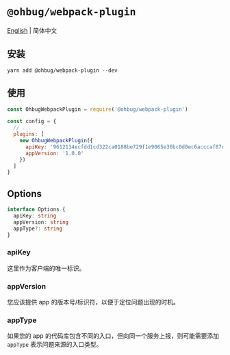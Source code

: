 # `@ohbug/webpack-plugin`

[English](./README.md) | 简体中文

## 安装

```
yarn add @ohbug/webpack-plugin --dev
```

## 使用

```javascript
const OhbugWebpackPlugin = require('@ohbug/webpack-plugin')

const config = {
  // ...
  plugins: [
    new OhbugWebpackPlugin({
      apiKey: '9612114ecfdd1cd322ca0188be729f1e9065e36bc0d0ec6acccaf87d21f57bc0',
      appVersion: '1.0.0'
    })
  ]
}
```

## Options

```typescript
interface Options {
  apiKey: string
  appVersion: string
  appType?: string
}
```

### apiKey

这里作为客户端的唯一标识。

### appVersion

您应该提供 app 的版本号/标识符，以便于定位问题出现的时机。

### appType

如果您的 app 的代码库包含不同的入口，但向同一个服务上报，则可能需要添加 `appType` 表示问题来源的入口类型。
